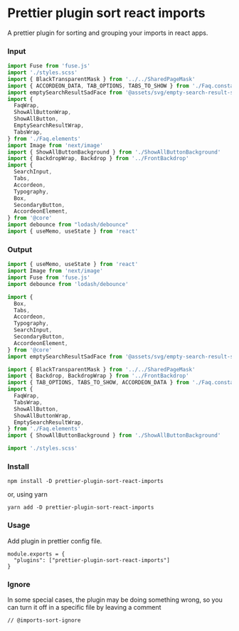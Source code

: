 # Prettier plugin sort react imports

A prettier plugin for sorting and grouping your imports in react apps.

### Input

```javascript
import Fuse from 'fuse.js'
import './styles.scss'
import { BlackTransparentMask } from '../../SharedPageMask'
import { ACCORDEON_DATA, TAB_OPTIONS, TABS_TO_SHOW } from './Faq.constants'
import emptySearchResultSadFace from '@assets/svg/empty-search-result-sad-face.svg'
import {
  FaqWrap,
  ShowAllButtonWrap,
  ShowAllButton,
  EmptySearchResultWrap,
  TabsWrap,
} from './Faq.elements'
import Image from 'next/image'
import { ShowAllButtonBackground } from './ShowAllButtonBackground'
import { BackdropWrap, Backdrop } from '../FrontBackdrop'
import {
  SearchInput,
  Tabs,
  Accordeon,
  Typography,
  Box,
  SecondaryButton,
  AccordeonElement,
} from '@core'
import debounce from "lodash/debounce"
import { useMemo, useState } from 'react'
```


### Output

```javascript
import { useMemo, useState } from 'react'
import Image from 'next/image'
import Fuse from 'fuse.js'
import debounce from 'lodash/debounce'

import {
  Box,
  Tabs,
  Accordeon,
  Typography,
  SearchInput,
  SecondaryButton,
  AccordeonElement,
} from '@core'
import emptySearchResultSadFace from '@assets/svg/empty-search-result-sad-face.svg'

import { BlackTransparentMask } from '../../SharedPageMask'
import { Backdrop, BackdropWrap } from '../FrontBackdrop'
import { TAB_OPTIONS, TABS_TO_SHOW, ACCORDEON_DATA } from './Faq.constants'
import {
  FaqWrap,
  TabsWrap,
  ShowAllButton,
  ShowAllButtonWrap,
  EmptySearchResultWrap,
} from './Faq.elements'
import { ShowAllButtonBackground } from './ShowAllButtonBackground'

import './styles.scss'
```

### Install

```shell script
npm install -D prettier-plugin-sort-react-imports
```

or, using yarn

```shell script
yarn add -D prettier-plugin-sort-react-imports
```

### Usage
Add plugin in prettier config file.

```ecmascript 6
module.exports = {
  "plugins": ["prettier-plugin-sort-react-imports"]
}
```

### Ignore
In some special cases, the plugin may be doing something wrong, so you can
turn it off in a specific file by leaving a comment
```
// @imports-sort-ignore
```
